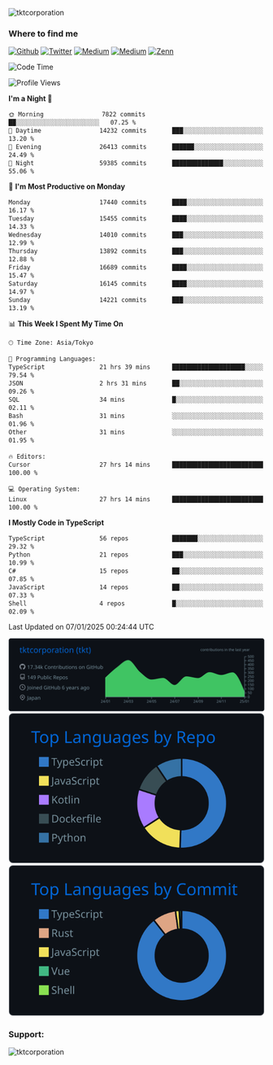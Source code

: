 <p align="left"> <img src="https://komarev.com/ghpvc/?username=tktcorporation&label=Profile%20views&color=0e75b6&style=flat" alt="tktcorporation" /> </p>

<h3>Where to find me</h3>
<p>
<a href="https://github.com/tktcorporation" target="_blank"><img alt="Github" src="https://img.shields.io/badge/GitHub-%2312100E.svg?&style=for-the-badge&logo=Github&logoColor=white" /></a>
<a href="https://twitter.com/tktcorporation" target="_blank"><img alt="Twitter" src="https://img.shields.io/badge/twitter-%231DA1F2.svg?&style=for-the-badge&logo=twitter&logoColor=white" /></a>
<a href="https://www.linkedin.com/in/tktcorporation" target="_blank"><img alt="Medium" src="https://img.shields.io/badge/linkdin-0a66c2.svg?&style=for-the-badge&logo=linkedin&logoColor=white" /></a>
<a href="https://qiita.com/tktcorporation" target="_blank"><img alt="Medium" src="https://img.shields.io/badge/qiita-55C500.svg?&style=for-the-badge&logo=qiita&logoColor=white" /></a>
<a href="https://zenn.dev/tktcorporation" target="_blank"><img alt="Zenn" src="https://img.shields.io/badge/Zenn-3EA8FF.svg?&style=for-the-badge&logo=Zenn&logoColor=white" /></a>
</p>
  
<!--START_SECTION:waka-->
![Code Time](http://img.shields.io/badge/Code%20Time-2%2C001%20hrs%2048%20mins-blue)

![Profile Views](http://img.shields.io/badge/Profile%20Views-0-blue)

**I'm a Night 🦉** 

```text
🌞 Morning                7822 commits        ██░░░░░░░░░░░░░░░░░░░░░░░   07.25 % 
🌆 Daytime                14232 commits       ███░░░░░░░░░░░░░░░░░░░░░░   13.20 % 
🌃 Evening                26413 commits       ██████░░░░░░░░░░░░░░░░░░░   24.49 % 
🌙 Night                  59385 commits       ██████████████░░░░░░░░░░░   55.06 % 
```
📅 **I'm Most Productive on Monday** 

```text
Monday                   17440 commits       ████░░░░░░░░░░░░░░░░░░░░░   16.17 % 
Tuesday                  15455 commits       ████░░░░░░░░░░░░░░░░░░░░░   14.33 % 
Wednesday                14010 commits       ███░░░░░░░░░░░░░░░░░░░░░░   12.99 % 
Thursday                 13892 commits       ███░░░░░░░░░░░░░░░░░░░░░░   12.88 % 
Friday                   16689 commits       ████░░░░░░░░░░░░░░░░░░░░░   15.47 % 
Saturday                 16145 commits       ████░░░░░░░░░░░░░░░░░░░░░   14.97 % 
Sunday                   14221 commits       ███░░░░░░░░░░░░░░░░░░░░░░   13.19 % 
```


📊 **This Week I Spent My Time On** 

```text
🕑︎ Time Zone: Asia/Tokyo

💬 Programming Languages: 
TypeScript               21 hrs 39 mins      ████████████████████░░░░░   79.54 % 
JSON                     2 hrs 31 mins       ██░░░░░░░░░░░░░░░░░░░░░░░   09.26 % 
SQL                      34 mins             █░░░░░░░░░░░░░░░░░░░░░░░░   02.11 % 
Bash                     31 mins             ░░░░░░░░░░░░░░░░░░░░░░░░░   01.96 % 
Other                    31 mins             ░░░░░░░░░░░░░░░░░░░░░░░░░   01.95 % 

🔥 Editors: 
Cursor                   27 hrs 14 mins      █████████████████████████   100.00 % 

💻 Operating System: 
Linux                    27 hrs 14 mins      █████████████████████████   100.00 % 
```

**I Mostly Code in TypeScript** 

```text
TypeScript               56 repos            ███████░░░░░░░░░░░░░░░░░░   29.32 % 
Python                   21 repos            ███░░░░░░░░░░░░░░░░░░░░░░   10.99 % 
C#                       15 repos            ██░░░░░░░░░░░░░░░░░░░░░░░   07.85 % 
JavaScript               14 repos            ██░░░░░░░░░░░░░░░░░░░░░░░   07.33 % 
Shell                    4 repos             █░░░░░░░░░░░░░░░░░░░░░░░░   02.09 % 
```




 Last Updated on 07/01/2025 00:24:44 UTC
<!--END_SECTION:waka-->

[![](https://raw.githubusercontent.com/tktcorporation/tktcorporation/master/profile-summary-card-output/github_dark/0-profile-details.svg)](https://github.com/vn7n24fzkq/github-profile-summary-cards)
[![](https://raw.githubusercontent.com/tktcorporation/tktcorporation/master/profile-summary-card-output/github_dark/1-repos-per-language.svg)](https://github.com/vn7n24fzkq/github-profile-summary-cards) [![](https://raw.githubusercontent.com/tktcorporation/tktcorporation/master/profile-summary-card-output/github_dark/2-most-commit-language.svg)](https://github.com/vn7n24fzkq/github-profile-summary-cards)

<h3 align="left">Support:</h3>
<p><a href="https://www.buymeacoffee.com/tktcorporation"> <img align="left" src="https://cdn.buymeacoffee.com/buttons/v2/default-yellow.png" height="50" width="210" alt="tktcorporation" /></a></p><br><br>
